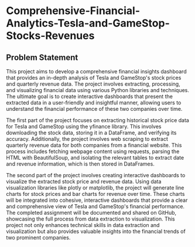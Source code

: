 # Comprehensive-Financial-Analytics-Tesla-and-GameStop-Stocks-Revenues

## Problem Statement
This project aims to develop a comprehensive financial insights dashboard that provides an in-depth analysis of Tesla and GameStop's stock prices and quarterly revenue data. The project involves extracting, processing, and visualizing financial data using various Python libraries and techniques. The ultimate goal is to create interactive dashboards that present the extracted data in a user-friendly and insightful manner, allowing users to understand the financial performance of these two companies over time.

The first part of the project focuses on extracting historical stock price data for Tesla and GameStop using the yfinance library. This involves downloading the stock data, storing it in a DataFrame, and verifying its accuracy. Additionally, the project involves web scraping to extract quarterly revenue data for both companies from a financial website. This process includes fetching webpage content using requests, parsing the HTML with BeautifulSoup, and isolating the relevant tables to extract date and revenue information, which is then stored in DataFrames.

The second part of the project involves creating interactive dashboards to visualize the extracted stock price and revenue data. Using data visualization libraries like plotly or matplotlib, the project will generate line charts for stock prices and bar charts for revenue over time. These charts will be integrated into cohesive, interactive dashboards that provide a clear and comprehensive view of Tesla and GameStop's financial performance. The completed assignment will be documented and shared on GitHub, showcasing the full process from data extraction to visualization. This project not only enhances technical skills in data extraction and visualization but also provides valuable insights into the financial trends of two prominent companies.
